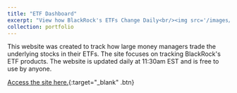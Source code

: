 ```yaml
---
title: "ETF Dashboard"
excerpt: "View how BlackRock's ETFs Change Daily<br/><img src='/images/etf_dashboard.png'>"
collection: portfolio
---
```


This website was created to track how large money managers trade the underlying stocks in their ETFs. The site focuses on tracking BlackRock's ETF products. The website is updated daily at 11:30am EST and is free to use by anyone.

[Access the site here.](http://etfdashboard.ca/){:target="\_blank" .btn}
